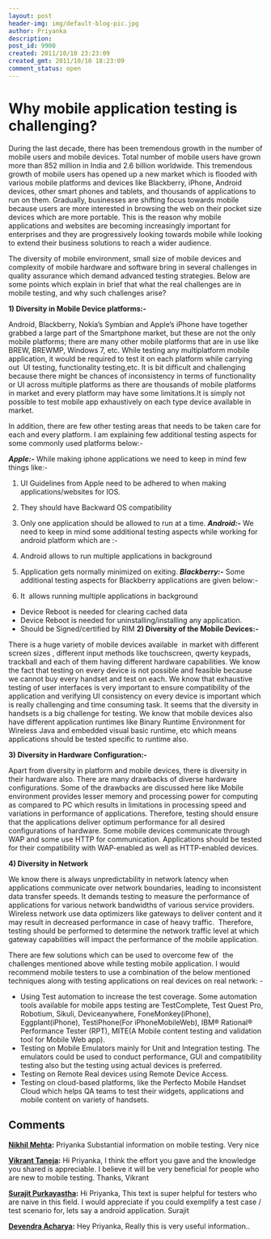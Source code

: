 ```yaml
---
layout: post
header-img: img/default-blog-pic.jpg
author: Priyanka
description: 
post_id: 9900
created: 2011/10/10 23:23:09
created_gmt: 2011/10/10 18:23:09
comment_status: open
---
```


# Why mobile application testing is challenging?

During the last decade, there has been tremendous growth in the number of mobile users and mobile devices. Total number of mobile users have grown more than 852 million in India and 2.6 billion worldwide. This tremendous growth of mobile users has opened up a new market which is flooded with various mobile platforms and devices like Blackberry, iPhone, Android devices, other smart phones and tablets, and thousands of applications to run on them. Gradually, businesses are shifting focus towards mobile because users are more interested in browsing the web on their pocket size devices which are more portable. This is the reason why mobile applications and websites are becoming increasingly important for enterprises and they are progressively looking towards mobile while looking to extend their business solutions to reach a wider audience.

The diversity of mobile environment, small size of mobile devices and complexity of mobile hardware and software bring in several challenges in quality assurance which demand advanced testing strategies. Below are some points which explain in brief that what the real challenges are in mobile testing, and why such challenges arise?

**1) Diversity in Mobile Device platforms:-**

Android, Blackberry, Nokia’s Symbian and Apple’s iPhone have together grabbed a large part of the Smartphone market, but these are not the only mobile platforms; there are many other mobile platforms that are in use like BREW, BREWMP, Windows 7, etc. While testing any multiplatform mobile application, it would be required to test it on each platform while carrying out  UI testing, functionality testing,etc. It is bit difficult and challenging because there might be chances of inconsistency in terms of functionality or UI across multiple platforms as there are thousands of mobile platforms in market and every platform may have some limitations.It is simply not possible to test mobile app exhaustively on each type device available in market.

In addition, there are few other testing areas that needs to be taken care for each and every platform. I am explaining few additional testing aspects for some commonly used platforms below:-

_**Apple:-**_ While making iphone applications we need to keep in mind few things like:- 

  1. UI Guidelines from Apple need to be adhered to when making applications/websites for IOS.
  2. They should have Backward OS compatibility
  3. Only one application should be allowed to run at a time.
_**Android:-**_ We need to keep in mind some additional testing aspects while working for android platform which are :- 

  1. Android allows to run multiple applications in background
  2. Application gets normally minimized on exiting.
_**Blackberry:-**_ Some additional testing aspects for Blackberry applications are given below:- 

  1. It  allows running multiple applications in background
  * Device Reboot is needed for clearing cached data
  * Device Reboot is needed for uninstalling/installing any application.
  * Should be Signed/certified by RIM
**2) Diversity of the Mobile Devices:-**

There is a huge variety of mobile devices available  in market with different screen sizes , different input methods like touchscreen, qwerty keypads, trackball and each of them having different hardware capabilities. We know the fact that testing on every device is not possible and feasible because we cannot buy every handset and test on each. We know that exhaustive testing of user interfaces is very important to ensure compatibility of the application and verifying UI consistency on every device is important which is really challenging and time consuming task. It seems that the diversity in handsets is a big challenge for testing. We know that mobile devices also have different application runtimes like Binary Runtime Environment for Wireless Java and embedded visual basic runtime, etc which means applications should be tested specific to runtime also.

**3) Diversity in Hardware Configuration:-**

Apart from diversity in platform and mobile devices, there is diversity in their hardware also. There are many drawbacks of diverse hardware configurations. Some of the drawbacks are discussed here like Mobile environment provides lesser memory and processing power for computing as compared to PC which results in limitations in processing speed and variations in performance of applications. Therefore, testing should ensure that the applications deliver optimum performance for all desired configurations of hardware. Some mobile devices communicate through WAP and some use HTTP for communication. Applications should be tested for their compatibility with WAP-enabled as well as HTTP-enabled devices.

**4) Diversity in Network**

We know there is always unpredictability in network latency when applications communicate over network boundaries, leading to inconsistent data transfer speeds. It demands testing to measure the performance of applications for various network bandwidths of various service providers. Wireless network use data optimizers like gateways to deliver content and it may result in decreased performance in case of heavy traffic.  Therefore, testing should be performed to determine the network traffic level at which gateway capabilities will impact the performance of the mobile application.

There are few solutions which can be used to overcome few of  the challenges mentioned above while testing mobile application. I would recommend mobile testers to use a combination of the below mentioned techniques along with testing applications on real devices on real network: - 

  * Using Test automation to increase the test coverage. Some automation tools available for mobile apps testing are TestComplete, Test Quest Pro, Robotium, Sikuli, Deviceanywhere, FoneMonkey(iPhone), Eggplant(iPhone), TestiPhone(For iPhoneMobileWeb), IBM® Rational® Performance Tester (RPT), MITE(A Mobile content testing and validation tool for Mobile Web app).
  * Testing on Mobile Emulators mainly for Unit and Integration testing. The emulators could be used to conduct performance, GUI and compatibility testing also but the testing using actual devices is preferred.
  * Testing on Remote Real devices using Remote Device Access.
  * Testing on cloud-based platforms, like the Perfecto Mobile Handset Cloud which helps QA teams to test their widgets, applications and mobile content on variety of handsets.

## Comments

**[Nikhil Mehta](#6246 "2011-11-23 12:58:15"):** Priyanka Substantial information on mobile testing. Very nice

**[Vikrant Taneja](#6015 "2011-10-12 15:26:25"):** Hi Priyanka, I think the effort you gave and the knowledge you shared is appreciable. I believe it will be very beneficial for people who are new to mobile testing. Thanks, Vikrant

**[Surajit Purkayastha](#6140 "2011-11-07 18:40:49"):** Hi Priyanka, This text is super helpful for testers who are naive in this field. I would appreciate if you could exemplify a test case / test scenario for, lets say a android application. Surajit

**[Devendra Acharya](#7918 "2012-03-14 16:14:10"):** Hey Priyanka, Really this is very useful information..

